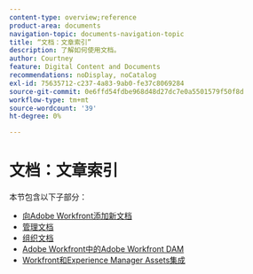 ```yaml
---
content-type: overview;reference
product-area: documents
navigation-topic: documents-navigation-topic
title: “文档：文章索引”
description: 了解如何使用文档。
author: Courtney
feature: Digital Content and Documents
recommendations: noDisplay, noCatalog
exl-id: 75635712-c237-4a83-9ab0-fe37c8069284
source-git-commit: 0e6ffd54fdbe968d48d27dc7e0a5501579f50f8d
workflow-type: tm+mt
source-wordcount: '39'
ht-degree: 0%

---
```


# 文档：文章索引

<!-- Audited: 1/2024 -->

本节包含以下子部分：

* [向Adobe Workfront添加新文档](../documents/adding-documents-to-workfront/add-new-documents--to-workfront.md)
* [管理文档](../documents/managing-documents/manage-documents.md)
* [组织文档](../documents/organizing-documents/organize-documents.md)
* [Adobe Workfront中的Adobe Workfront DAM](../documents/workfront-dam-within-workfront/workfront-dam-in-workfrontt.md)
* [Workfront和Experience Manager Assets集成](../documents/workfront-and-experience-manager-integrations/wf-experience-manager-integrations.md)
